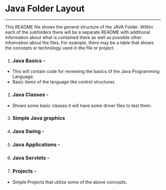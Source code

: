 # Java Folder Layout 
***
<p>This README file shows the general structure of the JAVA Folder.  Within each of the subfolders there will be a separate README with additional information about what is contained there as well as possible other infomration about the files. For example,  there may be a table that shows the concepts or technology used in the file or project.  
<p/>

1. ### Java Basics - 
 * This will contain code for reviewing the basics of the Java Programming Language.
 * Basic items of the language like control structures.
2. ### Java Classes -
 *  Shows some basic classes it will have some driver files to test them.
3. ### Simple Java graphics
4. ### Java Swing -
4. ### Java Applications -
5. ### Java Servlets - 
6. ### Projects -
 * Simple Projects that utilize some of the above concepts.

